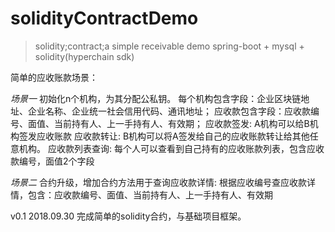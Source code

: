 # solidityContractDemo
>solidity;contract;a simple receivable demo
spring-boot + mysql + solidity(hyperchain sdk)

简单的应收账款场景：

_场景一_
初始化n个机构，为其分配公私钥。
每个机构包含字段：企业区块链地址、企业名称、企业统一社会信用代码、通讯地址；
应收款包含字段：应收款编号、面值、当前持有人、上一手持有人、有效期；
应收款签发: A机构可以给B机构签发应收账款
应收款转让: B机构可以将A签发给自己的应收账款转让给其他任意机构。
应收款列表查询: 每个人可以查看到自己持有的应收账款列表，包含应收款编号，面值2个字段

_场景二_
合约升级，增加合约方法用于查询应收款详情: 根据应收编号查应收款详情，包含：应收款编号、面值、当前持有人、上一手持有人、有效期


v0.1 2018.09.30
完成简单的solidity合约，与基础项目框架。
